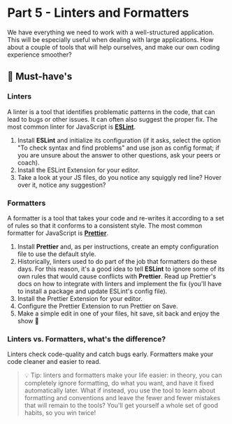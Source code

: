 # Part 5 - Linters and Formatters

We have everything we need to work with a well-structured application. This will be especially useful when dealing with large applications. How about a couple of tools that will help ourselves, and make our own coding experience smoother?

## 🌱 Must-have's

### Linters

A linter is a tool that identifies problematic patterns in the code, that can lead to bugs or other issues. It can often also suggest the proper fix. The most common linter for JavaScript is [**ESLint**](https://eslint.org/).

1. Install **ESLint** and initialize its configuration (if it asks, select the option "To check syntax and find problems" and use json as config format; if you are unsure about the answer to other questions, ask your peers or coach).
2. Install the ESLint Extension for your editor.
3. Take a look at your JS files, do you notice any squiggly red line? Hover over it, notice any suggestion?

### Formatters

A formatter is a tool that takes your code and re-writes it according to a set of rules so that it conforms to a consistent style. The most common formatter for JavaScript is [**Prettier**](https://prettier.io).

1. Install **Prettier** and, as per instructions, create an empty configuration file to use the default style.
2. Historically, linters used to do part of the job that formatters do these days. For this reason, it's a good idea to tell **ESLint** to ignore some of its own rules that would cause conflicts with **Prettier**. Read up Prettier's docs on how to integrate with linters and implement the fix (you'll have to install a package and update ESLint's config file).
3. Install the Prettier Extension for your editor.
4. Configure the Prettier Extension to run Prettier on Save.
5. Make a simple edit in one of your files, hit save, sit back and enjoy the show 🍹

### Linters vs. Formatters, what's the difference?

Linters check code-quality and catch bugs early. Formatters make your code cleaner and easier to read.

> 💡 Tip: linters and formatters make your life easier: in theory, you can completely ignore formatting, do what you want, and have it fixed automatically later. What if instead, you use the tool to learn about formatting and conventions and leave the fewer and fewer mistakes that will remain to the tools? You'll get yourself a whole set of good habits, so you win twice!